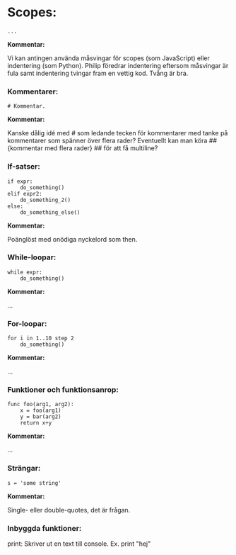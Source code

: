 # Scopes:

```
...
```

**Kommentar:**
		
Vi kan antingen använda måsvingar för scopes (som JavaScript) eller indentering (som Python). Philip föredrar indentering eftersom måsvingar är fula samt indentering tvingar fram en vettig kod. Tvång är bra.

### Kommentarer:

```
# Kommentar.
```

**Kommentar:**
	
Kanske dålig idé med # som ledande tecken för kommentarer med tanke på kommentarer som spänner över flera rader?
Eventuellt kan man köra ## {kommentar med flera rader} ## för att få multiline?


### If-satser:

```
if expr:
    do_something()
elif expr2:
    do_something_2()
else:
    do_something_else()
```

**Kommentar:**
	
Poänglöst med onödiga nyckelord som then. 

### While-loopar:

```
while expr:
    do_something()
```

**Kommentar:**
	
…

### For-loopar:

```
for i in 1..10 step 2
    do_something()
```

**Kommentar:**
	
...

### Funktioner och funktionsanrop:

```
func foo(arg1, arg2):
    x = foo(arg1)
    y = bar(arg2)
    return x+y
```

**Kommentar:**
	
...

### Strängar:

```
s = 'some string'
```

**Kommentar:**
	
Single- eller double-quotes, det är frågan.

### Inbyggda funktioner:

print:
	Skriver ut en text till console. Ex. print "hej"
